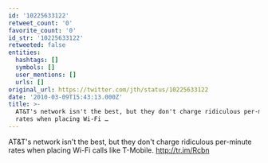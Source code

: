 ```yaml
---
id: '10225633122'
retweet_count: '0'
favorite_count: '0'
id_str: '10225633122'
retweeted: false
entities:
  hashtags: []
  symbols: []
  user_mentions: []
  urls: []
original_url: https://twitter.com/jth/status/10225633122
date: '2010-03-09T15:43:13.000Z'
title: >-
  AT&T's network isn't the best, but they don't charge ridiculous per-minute
  rates when placing Wi-Fi …
---
```


AT&T's network isn't the best, but they don't charge ridiculous per-minute rates when placing Wi-Fi calls like T-Mobile. http://tr.im/Rcbn